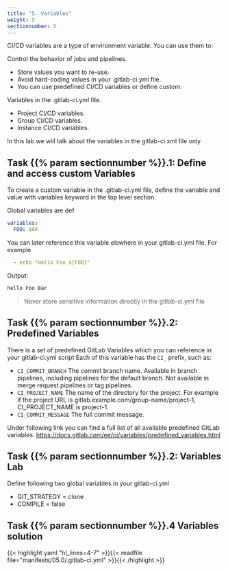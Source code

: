 ```yaml
---
title: "5. Variables"
weight: 5
sectionnumber: 5
---
```


CI/CD variables are a type of environment variable. You can use them to:

Control the behavior of jobs and pipelines.
* Store values you want to re-use.
* Avoid hard-coding values in your .gitlab-ci.yml file.
* You can use predefined CI/CD variables or define custom:

Variables in the .gitlab-ci.yml file.
* Project CI/CD variables.
* Group CI/CD variables.
* Instance CI/CD variables.

In this lab we will talk about the variables in the gitlab-ci.xml file only

## Task {{% param sectionnumber %}}.1: Define and access custom Variables

To create a custom variable in the .gitlab-ci.yml file, define the variable and value with variables keyword in the top level section.

Global variables are def
```yaml
variables:
  FOO: BAR
```

You can later reference this variable elswhere in your gitlab-ci.yml file. For example
```yaml
  - echo "Hello Foo ${FOO}"
```

Output:
```bash
hello Foo Bar
```

> Never store sensitive information directly in the gitlab-ci.yml file
<!-- TODO -->

## Task {{% param sectionnumber %}}.2: Predefined Variables


There is a set of predefined GitLab Variables which you can reference in your gitlab-ci.yml script
Each of this variable has the `CI_` prefix, such as:
* `CI_COMMIT_BRANCH` The commit branch name. Available in branch pipelines, including pipelines for the default branch. Not available in merge request pipelines or tag pipelines. 
* `CI_PROJECT_NAME`	The name of the directory for the project. For example if the project URL is gitlab.example.com/group-name/project-1, CI_PROJECT_NAME is project-1.
* `CI_COMMIT_MESSAGE` The full commit message.

Under following link you can find a full list of all available predefined GitLab variables. 
https://docs.gitlab.com/ee/ci/variables/predefined_variables.html


## Task {{% param sectionnumber %}}.2: Variables Lab
Define following two global variables in your gitlab-ci.yml

* GIT_STRATEGY = clone
* COMPILE = false

## Task {{% param sectionnumber %}}.4 Variables solution

{{< highlight yaml "hl_lines=4-7" >}}{{< readfile file="manifests/05.0/.gitlab-ci.yml" >}}{{< /highlight >}}